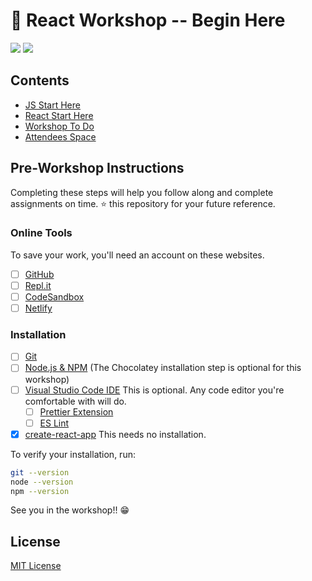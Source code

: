 # 🔰 React Workshop -- Begin Here

[![](https://img.shields.io/badge/Instructor-salikadave-511281?labelColor=21094e)](https://github.com/salikadave) [![](https://img.shields.io/badge/Instructor-shwetanadar-2940d3?labelColor=21094e)](https://github.com/ShwetaNadar)

## Contents

- [JS Start Here](https://github.com/salikadave/react-workshop-start-here/tree/main/js-start-here)
- [React Start Here](https://github.com/salikadave/react-workshop-start-here/tree/main/react-start-here)
- [Workshop To Do](https://github.com/salikadave/react-workshop-start-here/tree/main/to-do)
- [Attendees Space](https://github.com/salikadave/react-workshop-start-here/tree/main/attendees)

## Pre-Workshop Instructions

Completing these steps will help you follow along and complete assignments on time. ⭐ this repository for your future reference.

### Online Tools

To save your work, you'll need an account on these websites.

- [ ] [GitHub](https://github.com/)
- [ ] [Repl.it](https://replit.com/)
- [ ] [CodeSandbox](https://codesandbox.io/)
- [ ] [Netlify](https://www.netlify.com/)

### Installation

- [ ] [Git](https://git-scm.com/) 
- [ ] [Node.js & NPM](https://nodejs.org/en/) (The Chocolatey installation step is optional for this workshop)
- [ ] [Visual Studio Code IDE](https://code.visualstudio.com/) This is optional. Any code editor you're comfortable with will do.
  - [ ] [Prettier Extension](https://prettier.io/)
  - [ ] [ES Lint](https://marketplace.visualstudio.com/items?itemName=dbaeumer.vscode-eslint)
- [X] [create-react-app](https://create-react-app.dev/) This needs no installation.

To verify your installation, run:

```sh
git --version
node --version
npm --version
```

See you in the workshop!! 😁

<!-- ## Workshop Outline -->

<!-- ## Assignments & Project

Head over to the assignments folder for your project to-dos! -->

<!-- ## Resources -->

## License

[MIT License](https://github.com/salikadave/react-workshop-start-here/blob/main/LICENSE)
